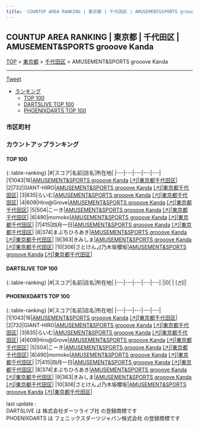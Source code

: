 ```yaml
---
title: 'COUNTUP AREA RANKING | 東京都 | 千代田区 | AMUSEMENT&SPORTS grooove Kanda'
---
```

## COUNTUP AREA RANKING | 東京都 | 千代田区 | AMUSEMENT&SPORTS grooove Kanda

[TOP](/darts/rank/) > [東京都](/darts/rank/東京都/) > [千代田区](/darts/rank/東京都/千代田区/) > AMUSEMENT&SPORTS grooove Kanda

___

<a href="https://twitter.com/share?ref_src=twsrc%5Etfw" data-text="COUNTUP AREA RANKING | 東京都千代田区AMUSEMENT&SPORTS grooove Kanda" class="twitter-share-button" data-hashtags="DARTSLIVE,PHOENIXDARTS,darts,ダーツ" data-show-count="false">Tweet</a>

* [ランキング](#カウントアップランキング)
    * [TOP 100](#top-100)
    * [DARTSLIVE TOP 100](#dartslive-top-100)
    * [PHOENIXDARTS TOP 100](#phoenixdarts-top-100)

### 市区町村

<ul>

</ul>

### カウントアップランキング

#### TOP 100



{:.table-ranking}
|#|スコア|名前|店名|所在地|
|---|---|---|---|---|
|1|1043|<span class="rank-name-pd">16</span>|<a href="/darts/rank/shops/49383.html">AMUSEMENT&SPORTS grooove Kanda</a> <a href="https://vs.phoenixdarts.com/jp/shop/shopDetailInfo/s_49383?s_seq=49383">[↗]</a>|<a href="/darts/rank/東京都/千代田区">東京都千代田区</a>|
|2|732|<span class="rank-name-pd">GIANT-HIRO</span>|<a href="/darts/rank/shops/49383.html">AMUSEMENT&SPORTS grooove Kanda</a> <a href="https://vs.phoenixdarts.com/jp/shop/shopDetailInfo/s_49383?s_seq=49383">[↗]</a>|<a href="/darts/rank/東京都/千代田区">東京都千代田区</a>|
|3|635|<span class="rank-name-pd">らいむ</span>|<a href="/darts/rank/shops/49383.html">AMUSEMENT&SPORTS grooove Kanda</a> <a href="https://vs.phoenixdarts.com/jp/shop/shopDetailInfo/s_49383?s_seq=49383">[↗]</a>|<a href="/darts/rank/東京都/千代田区">東京都千代田区</a>|
|4|609|<span class="rank-name-pd">Hiro@Grove</span>|<a href="/darts/rank/shops/49383.html">AMUSEMENT&SPORTS grooove Kanda</a> <a href="https://vs.phoenixdarts.com/jp/shop/shopDetailInfo/s_49383?s_seq=49383">[↗]</a>|<a href="/darts/rank/東京都/千代田区">東京都千代田区</a>|
|5|504|<span class="rank-name-pd">こーき</span>|<a href="/darts/rank/shops/49383.html">AMUSEMENT&SPORTS grooove Kanda</a> <a href="https://vs.phoenixdarts.com/jp/shop/shopDetailInfo/s_49383?s_seq=49383">[↗]</a>|<a href="/darts/rank/東京都/千代田区">東京都千代田区</a>|
|6|490|<span class="rank-name-pd">momoko</span>|<a href="/darts/rank/shops/49383.html">AMUSEMENT&SPORTS grooove Kanda</a> <a href="https://vs.phoenixdarts.com/jp/shop/shopDetailInfo/s_49383?s_seq=49383">[↗]</a>|<a href="/darts/rank/東京都/千代田区">東京都千代田区</a>|
|7|415|<span class="rank-name-pd">四月一日</span>|<a href="/darts/rank/shops/49383.html">AMUSEMENT&SPORTS grooove Kanda</a> <a href="https://vs.phoenixdarts.com/jp/shop/shopDetailInfo/s_49383?s_seq=49383">[↗]</a>|<a href="/darts/rank/東京都/千代田区">東京都千代田区</a>|
|8|374|<span class="rank-name-pd">まぶちひろあき</span>|<a href="/darts/rank/shops/49383.html">AMUSEMENT&SPORTS grooove Kanda</a> <a href="https://vs.phoenixdarts.com/jp/shop/shopDetailInfo/s_49383?s_seq=49383">[↗]</a>|<a href="/darts/rank/東京都/千代田区">東京都千代田区</a>|
|9|363|<span class="rank-name-pd">きみしま</span>|<a href="/darts/rank/shops/49383.html">AMUSEMENT&SPORTS grooove Kanda</a> <a href="https://vs.phoenixdarts.com/jp/shop/shopDetailInfo/s_49383?s_seq=49383">[↗]</a>|<a href="/darts/rank/東京都/千代田区">東京都千代田区</a>|
|10|306|<span class="rank-name-pd">さとけん⊿乃木坂櫻坂</span>|<a href="/darts/rank/shops/49383.html">AMUSEMENT&SPORTS grooove Kanda</a> <a href="https://vs.phoenixdarts.com/jp/shop/shopDetailInfo/s_49383?s_seq=49383">[↗]</a>|<a href="/darts/rank/東京都/千代田区">東京都千代田区</a>|


#### DARTSLIVE TOP 100



{:.table-ranking}
|#|スコア|名前|店名|所在地|
|---|---|---|---|---|
||0|<span class="rank-name-dl"> </span>|<a href="/darts/rank/shops/.html"></a> <a href="">[↗]</a>|<a href="/darts/rank//"></a>|


#### PHOENIXDARTS TOP 100



{:.table-ranking}
|#|スコア|名前|店名|所在地|
|---|---|---|---|---|
|1|1043|<span class="rank-name-pd">16</span>|<a href="/darts/rank/shops/49383.html">AMUSEMENT&SPORTS grooove Kanda</a> <a href="https://vs.phoenixdarts.com/jp/shop/shopDetailInfo/s_49383?s_seq=49383">[↗]</a>|<a href="/darts/rank/東京都/千代田区">東京都千代田区</a>|
|2|732|<span class="rank-name-pd">GIANT-HIRO</span>|<a href="/darts/rank/shops/49383.html">AMUSEMENT&SPORTS grooove Kanda</a> <a href="https://vs.phoenixdarts.com/jp/shop/shopDetailInfo/s_49383?s_seq=49383">[↗]</a>|<a href="/darts/rank/東京都/千代田区">東京都千代田区</a>|
|3|635|<span class="rank-name-pd">らいむ</span>|<a href="/darts/rank/shops/49383.html">AMUSEMENT&SPORTS grooove Kanda</a> <a href="https://vs.phoenixdarts.com/jp/shop/shopDetailInfo/s_49383?s_seq=49383">[↗]</a>|<a href="/darts/rank/東京都/千代田区">東京都千代田区</a>|
|4|609|<span class="rank-name-pd">Hiro@Grove</span>|<a href="/darts/rank/shops/49383.html">AMUSEMENT&SPORTS grooove Kanda</a> <a href="https://vs.phoenixdarts.com/jp/shop/shopDetailInfo/s_49383?s_seq=49383">[↗]</a>|<a href="/darts/rank/東京都/千代田区">東京都千代田区</a>|
|5|504|<span class="rank-name-pd">こーき</span>|<a href="/darts/rank/shops/49383.html">AMUSEMENT&SPORTS grooove Kanda</a> <a href="https://vs.phoenixdarts.com/jp/shop/shopDetailInfo/s_49383?s_seq=49383">[↗]</a>|<a href="/darts/rank/東京都/千代田区">東京都千代田区</a>|
|6|490|<span class="rank-name-pd">momoko</span>|<a href="/darts/rank/shops/49383.html">AMUSEMENT&SPORTS grooove Kanda</a> <a href="https://vs.phoenixdarts.com/jp/shop/shopDetailInfo/s_49383?s_seq=49383">[↗]</a>|<a href="/darts/rank/東京都/千代田区">東京都千代田区</a>|
|7|415|<span class="rank-name-pd">四月一日</span>|<a href="/darts/rank/shops/49383.html">AMUSEMENT&SPORTS grooove Kanda</a> <a href="https://vs.phoenixdarts.com/jp/shop/shopDetailInfo/s_49383?s_seq=49383">[↗]</a>|<a href="/darts/rank/東京都/千代田区">東京都千代田区</a>|
|8|374|<span class="rank-name-pd">まぶちひろあき</span>|<a href="/darts/rank/shops/49383.html">AMUSEMENT&SPORTS grooove Kanda</a> <a href="https://vs.phoenixdarts.com/jp/shop/shopDetailInfo/s_49383?s_seq=49383">[↗]</a>|<a href="/darts/rank/東京都/千代田区">東京都千代田区</a>|
|9|363|<span class="rank-name-pd">きみしま</span>|<a href="/darts/rank/shops/49383.html">AMUSEMENT&SPORTS grooove Kanda</a> <a href="https://vs.phoenixdarts.com/jp/shop/shopDetailInfo/s_49383?s_seq=49383">[↗]</a>|<a href="/darts/rank/東京都/千代田区">東京都千代田区</a>|
|10|306|<span class="rank-name-pd">さとけん⊿乃木坂櫻坂</span>|<a href="/darts/rank/shops/49383.html">AMUSEMENT&SPORTS grooove Kanda</a> <a href="https://vs.phoenixdarts.com/jp/shop/shopDetailInfo/s_49383?s_seq=49383">[↗]</a>|<a href="/darts/rank/東京都/千代田区">東京都千代田区</a>|


<div class="footer border-top border-gray-light mt-5 pt-3 text-right text-gray">
    last update : <span style="font-weight: italic" id="foot_last_modified"></span><br />
    DARTSLIVE は 株式会社ダーツライブ社 の登録商標です<br />
    PHOENIXDARTS は フェニックスダーツジャパン株式会社 の登録商標です<br />
</div>

<script src="https://cdnjs.cloudflare.com/ajax/libs/jquery.tablesorter/2.31.3/js/jquery.tablesorter.min.js" integrity="sha512-qzgd5cYSZcosqpzpn7zF2ZId8f/8CHmFKZ8j7mU4OUXTNRd5g+ZHBPsgKEwoqxCtdQvExE5LprwwPAgoicguNg==" crossorigin="anonymous" referrerpolicy="no-referrer"></script>
<link rel="stylesheet" href="https://cdnjs.cloudflare.com/ajax/libs/jquery.tablesorter/2.31.3/css/theme.default.min.css" integrity="sha512-wghhOJkjQX0Lh3NSWvNKeZ0ZpNn+SPVXX1Qyc9OCaogADktxrBiBdKGDoqVUOyhStvMBmJQ8ZdMHiR3wuEq8+w==" crossorigin="anonymous" referrerpolicy="no-referrer" />
<script>
$(function() {
    $(".table-ranking").tablesorter({sortList:[[0, 0]]});
    $("#foot_last_modified").text(formatDate(new Date(document.lastModified), 'yyyy-MM-dd HH:mm:ss'));
});
</script>

<script async src="https://platform.twitter.com/widgets.js" charset="utf-8"></script>